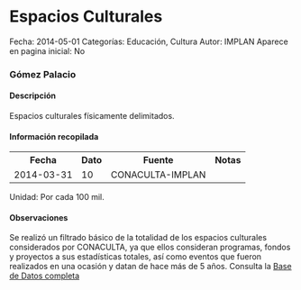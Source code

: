 Espacios Culturales
=====

Fecha: 2014-05-01
Categorías: Educación, Cultura
Autor: IMPLAN
Aparece en pagina inicial: No

### Gómez Palacio

#### Descripción

Espacios culturales físicamente delimitados.

#### Información recopilada

<table class="table table-hover table-bordered">
  <tr><th>Fecha</th><th>Dato</th><th>Fuente</th><th>Notas</th></tr>
  <tr><td>2014-03-31</td><td>10</td><td>CONACULTA-IMPLAN</td><td></td></tr>
</table>

Unidad: Por cada 100 mil.

#### Observaciones

Se realizó un filtrado básico de la totalidad de los espacios culturales considerados por CONACULTA, ya que ellos consideran programas, fondos y proyectos a sus estadísticas totales, así como eventos que fueron realizados en una ocasión y datan de hace más de 5 años. Consulta la [Base de Datos completa](http://www.sic.gob.mx)
